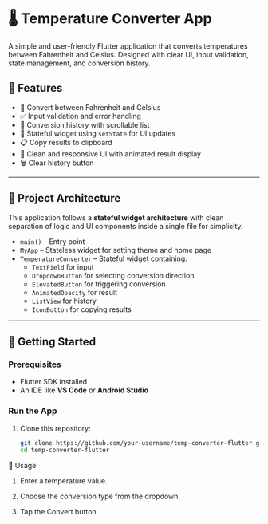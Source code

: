 # 🌡️ Temperature Converter App

A simple and user-friendly Flutter application that converts temperatures between Fahrenheit and Celsius. Designed with clear UI, input validation, state management, and conversion history.

## 📱 Features

- 🔄 Convert between Fahrenheit and Celsius
- ✅ Input validation and error handling
- 💾 Conversion history with scrollable list
- 🧠 Stateful widget using `setState` for UI updates
- 📋 Copy results to clipboard
- 🎨 Clean and responsive UI with animated result display
- 🗑️ Clear history button

---

## 🧠 Project Architecture

This application follows a **stateful widget architecture** with clean separation of logic and UI components inside a single file for simplicity.

- `main()` – Entry point
- `MyApp` – Stateless widget for setting theme and home page
- `TemperatureConverter` – Stateful widget containing:
  - `TextField` for input
  - `DropdownButton` for selecting conversion direction
  - `ElevatedButton` for triggering conversion
  - `AnimatedOpacity` for result
  - `ListView` for history
  - `IconButton` for copying results

---

## 🚀 Getting Started

### Prerequisites

- Flutter SDK installed
- An IDE like **VS Code** or **Android Studio**

### Run the App

1. Clone this repository:
   ```bash
   git clone https://github.com/your-username/temp-converter-flutter.git
   cd temp-converter-flutter

🧪 Usage
1. Enter a temperature value.

2. Choose the conversion type from the dropdown.

3. Tap the Convert button
